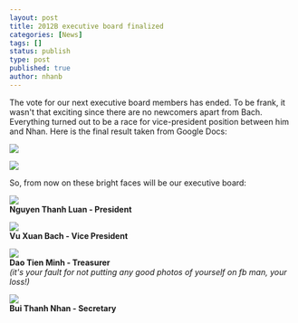```yaml
---
layout: post
title: 2012B executive board finalized
categories: [News]
tags: []
status: publish
type: post
published: true
author: nhanb
---
```


The vote for our next executive board members has ended. To
be frank, it wasn't that exciting since there are no newcomers apart
from Bach. Everything turned out to be a race for vice-president
position between him and Nhan. Here is the final result taken from
Google Docs:

![](https://googledrive.com/host/0B7i8MgDgsMX3aVNQMUtDbUgzYTQ/uploads/2012/08/results.png)

![](https://googledrive.com/host/0B7i8MgDgsMX3aVNQMUtDbUgzYTQ/uploads/2012/08/votes.png)

So, from now on these bright faces will be our executive board:

![](https://googledrive.com/host/0B7i8MgDgsMX3aVNQMUtDbUgzYTQ/uploads/2012/08/luan.jpg)  
**Nguyen Thanh Luan - President**

![](https://googledrive.com/host/0B7i8MgDgsMX3aVNQMUtDbUgzYTQ/uploads/2012/08/bach.jpg)  
**Vu Xuan Bach - Vice President**

![](https://googledrive.com/host/0B7i8MgDgsMX3aVNQMUtDbUgzYTQ/uploads/2012/08/minh.jpg)  
**Dao Tien Minh - Treasurer**  
*(it's your fault for not putting any good photos of yourself on fb man, your loss!)*

![](https://googledrive.com/host/0B7i8MgDgsMX3aVNQMUtDbUgzYTQ/uploads/2012/08/nhan.jpg)  
**Bui Thanh Nhan - Secretary**

